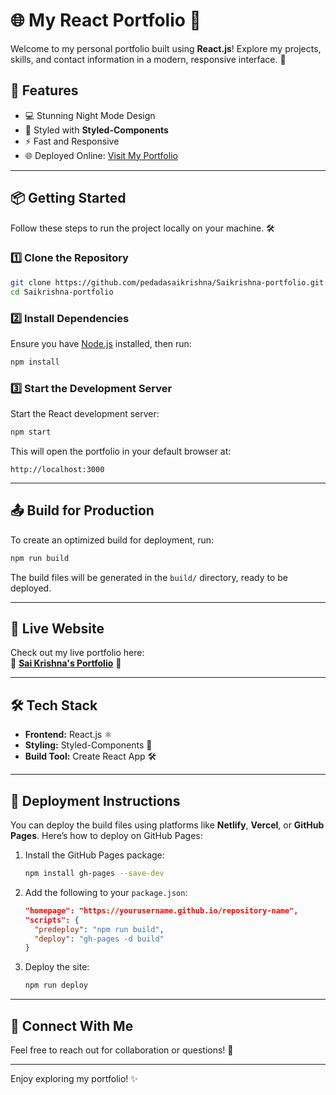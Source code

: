 

# 🌐 My React Portfolio 🚀 

Welcome to my personal portfolio built using **React.js**! Explore my projects, skills, and contact information in a modern, responsive interface. 🌌

## 🌟 Features
- 💻 Stunning Night Mode Design
- 🎨 Styled with **Styled-Components**
- ⚡ Fast and Responsive
- 🌐 Deployed Online: [Visit My Portfolio](https://saikrishnapedada.netlify.app/)

---

## 📦 Getting Started

Follow these steps to run the project locally on your machine. 🛠️

### 1️⃣ Clone the Repository
```bash
git clone https://github.com/pedadasaikrishna/Saikrishna-portfolio.git
cd Saikrishna-portfolio
```

### 2️⃣ Install Dependencies
Ensure you have [Node.js](https://nodejs.org) installed, then run:
```bash
npm install
```

### 3️⃣ Start the Development Server
Start the React development server:
```bash
npm start
```
This will open the portfolio in your default browser at:
```
http://localhost:3000
```

---

## 📤 Build for Production

To create an optimized build for deployment, run:
```bash
npm run build
```

The build files will be generated in the `build/` directory, ready to be deployed.

---

## 🔗 Live Website

Check out my live portfolio here:  
🌟 **[Sai Krishna's Portfolio](https://saikrishnapedada.netlify.app)** 🌟

---

## 🛠️ Tech Stack
- **Frontend:** React.js ⚛️
- **Styling:** Styled-Components 💅
- **Build Tool:** Create React App 🛠️

---

## 🚀 Deployment Instructions

You can deploy the build files using platforms like **Netlify**, **Vercel**, or **GitHub Pages**. Here’s how to deploy on GitHub Pages:

1. Install the GitHub Pages package:
   ```bash
   npm install gh-pages --save-dev
   ```

2. Add the following to your `package.json`:
   ```json
   "homepage": "https://yourusername.github.io/repository-name",
   "scripts": {
     "predeploy": "npm run build",
     "deploy": "gh-pages -d build"
   }
   ```

3. Deploy the site:
   ```bash
   npm run deploy
   ```

---

## 🙌 Connect With Me
Feel free to reach out for collaboration or questions! 📩  

---
 
Enjoy exploring my portfolio! ✨

